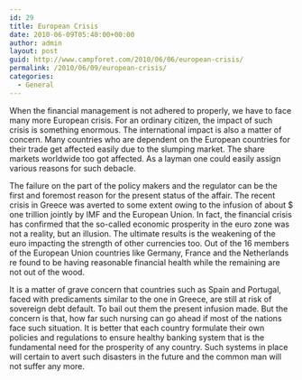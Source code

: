 ```yaml
---
id: 29
title: European Crisis
date: 2010-06-09T05:40:00+00:00
author: admin
layout: post
guid: http://www.campforet.com/2010/06/06/european-crisis/
permalink: /2010/06/09/european-crisis/
categories:
  - General
---
```

When the financial management is not adhered to properly, we have to face many more European crisis. For an ordinary citizen, the impact of such crisis is something enormous. The international impact is also a matter of concern. Many countries who are dependent on the European countries for their trade get affected easily due to the slumping market. The share markets worldwide too got affected. As a layman one could easily assign various reasons for such debacle.

The failure on the part of the policy makers and the regulator can be the first and foremost reason for the present status of the affair. The recent crisis in Greece was averted to some extent owing to the infusion of about $ one trillion jointly by IMF and the European Union. In fact, the financial crisis has confirmed that the so-called economic prosperity in the euro zone was not a reality, but an illusion. The ultimate results is the weakening of the euro impacting the strength of other currencies too. Out of the 16 members of the European Union countries like Germany, France and the Netherlands re found to be having reasonable financial health while the remaining are not out of the wood.

It is a matter of grave concern that countries such as Spain and Portugal, faced with predicaments similar to the one in Greece, are still at risk of sovereign debt default. To bail out them the present infusion made. But the concern is that, how far such nursing can go ahead if most of the nations face such situation. It is better that each country formulate their own policies and regulations to ensure healthy banking system that is the fundamental need for the prosperity of any country. Such systems in place will certain to avert such disasters in the future and the common man will not suffer any more.